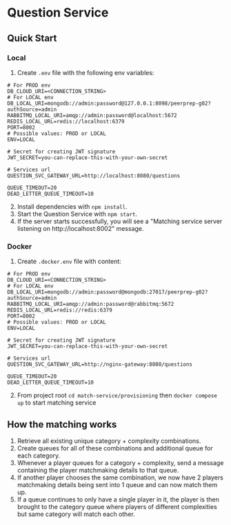 # Question Service

## Quick Start

### Local
1. Create `.env` file with the following env variables:
```
# For PROD env
DB_CLOUD_URI=<CONNECTION_STRING>
# For LOCAL env
DB_LOCAL_URI=mongodb://admin:password@127.0.0.1:8098/peerprep-g02?authSource=admin
RABBITMQ_LOCAL_URI=amqp://admin:password@localhost:5672
REDIS_LOCAL_URL=redis://localhost:6379
PORT=8002
# Possible values: PROD or LOCAL
ENV=LOCAL

# Secret for creating JWT signature
JWT_SECRET=you-can-replace-this-with-your-own-secret

# Services url
QUESTION_SVC_GATEWAY_URL=http://localhost:8080/questions

QUEUE_TIMEOUT=20
DEAD_LETTER_QUEUE_TIMEOUT=10
```
2. Install dependencies with `npm install`.
3. Start the Question Service with `npm start`.
4. If the server starts successfully, you will see a "Matching service server listening on http://localhost:8002" message.

### Docker
1. Create `.docker.env` file with content:
```
# For PROD env
DB_CLOUD_URI=<CONNECTION_STRING>
# For LOCAL env
DB_LOCAL_URI=mongodb://admin:password@mongodb:27017/peerprep-g02?authSource=admin
RABBITMQ_LOCAL_URI=amqp://admin:password@rabbitmq:5672
REDIS_LOCAL_URL=redis://redis:6379
PORT=8002
# Possible values: PROD or LOCAL
ENV=LOCAL

# Secret for creating JWT signature
JWT_SECRET=you-can-replace-this-with-your-own-secret

# Services url
QUESTION_SVC_GATEWAY_URL=http://nginx-gateway:8080/questions

QUEUE_TIMEOUT=20
DEAD_LETTER_QUEUE_TIMEOUT=10
```
2. From project root `cd match-service/provisioning` then `docker compose up` to start matching service

## How the matching works
1. Retrieve all existing unique category + complexity combinations.
2. Create queues for all of these combinations and additional queue for each category.
3. Whenever a player queues for a category + complexity, send a message containing the player matchmaking details to that queue. 
4. If another player chooses the same combination, we now have 2 players matchmaking details being sent into 1 queue and can now match them up.
5. If a queue continues to only have a single player in it, the player is then brought to the category queue where players of different complexities but same category will match each other. 
